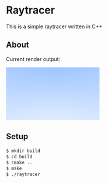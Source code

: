 # Raytracer

This is a simple raytracer written in C++

## About

Current render output:

![Render output](./resources/img.png)

## Setup

```shell
$ mkdir build
$ cd build
$ cmake ..
$ make
$ ./raytracer
```
